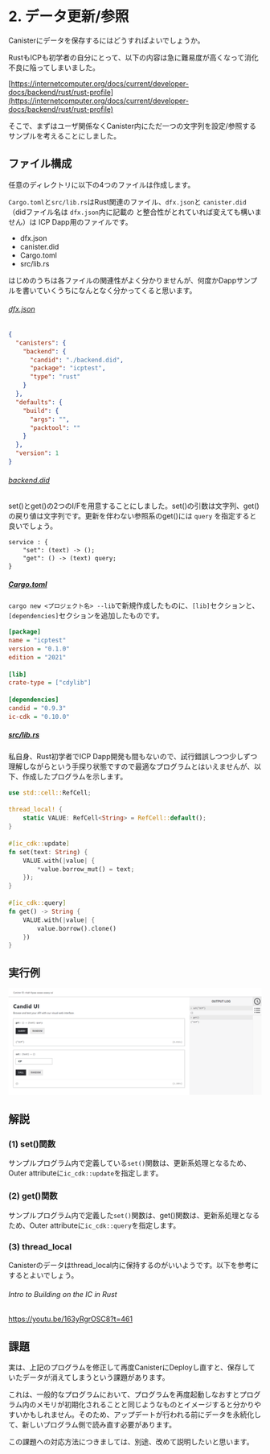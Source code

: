 # 2. データ更新/参照

Canisterにデータを保存するにはどうすればよいでしょうか。

RustもICPも初学者の自分にとって、以下の内容は急に難易度が高くなって消化不良に陥ってしまいました。

[https://internetcomputer.org/docs/current/developer-docs/backend/rust/rust-profile](https://internetcomputer.org/docs/current/developer-docs/backend/rust/rust-profile)

そこで、まずはユーザ関係なくCanister内にただ一つの文字列を設定/参照するサンプルを考えることにしました。

## ファイル構成

任意のディレクトリに以下の4つのファイルは作成します。

`Cargo.toml`と`src/lib.rs`はRust関連のファイル、`dfx.json`と `canister.did` （didファイル名は `dfx.json`内に記載の と整合性がとれていれば変えても構いません）は ICP Dapp用のファイルです。

- dfx.json
- canister.did
- Cargo.toml
- src/lib.rs

はじめのうちは各ファイルの関連性がよく分かりませんが、何度かDappサンプルを書いていくうちになんとなく分かってくると思います。

###### [dfx.json](dfx.json)

```json
{
  "canisters": {
    "backend": {
      "candid": "./backend.did",
      "package": "icptest",
      "type": "rust"
    }
  },
  "defaults": {
    "build": {
      "args": "",
      "packtool": ""
    }
  },
  "version": 1
}
```

###### [backend.did](backend.did)

set()とget()の2つのI/Fを用意することにしました。set()の引数は文字列、get()の戻り値は文字列です。更新を伴わない参照系のget()には `query` を指定すると良いでしょう。

```
service : {
    "set": (text) -> ();
    "get": () -> (text) query;
}
```

##### [Cargo.toml](Cargo.toml)

`cargo new <プロジェクト名> --lib`で新規作成したものに、`[lib]`セクションと、`[dependencies]`セクションを追加したものです。

```ini
[package]
name = "icptest"
version = "0.1.0"
edition = "2021"

[lib]
crate-type = ["cdylib"]

[dependencies]
candid = "0.9.3"
ic-cdk = "0.10.0"
```

##### [src/lib.rs](src/lib.rs)

私自身、Rust初学者でICP Dapp開発も間もないので、試行錯誤しつつ少しずつ理解しながらという手探り状態ですので最適なプログラムとはいえませんが、以下、作成したプログラムを示します。

```rust
use std::cell::RefCell;

thread_local! {
    static VALUE: RefCell<String> = RefCell::default();
}

#[ic_cdk::update]
fn set(text: String) {
    VALUE.with(|value| {
        *value.borrow_mut() = text;
    });
}

#[ic_cdk::query]
fn get() -> String {
    VALUE.with(|value| {
        value.borrow().clone()
    })
}
```

## 実行例

![](../../.gitbook/assets/backend/02_update/01_update.png)

## 解説

### (1) set()関数

サンプルプログラム内で定義している`set()`関数は、更新系処理となるため、Outer attributeに`ic_cdk::update`を指定します。

### (2) get()関数

サンプルプログラム内で定義した`set()`関数は、get()関数は、更新系処理となるため、Outer attributeに`ic_cdk::query`を指定します。

### (3) thread_local

Canisterのデータはthread_local内に保持するのがいいようです。以下を参考にするとよいでしょう。
###### Intro to Building on the IC in Rust

https://youtu.be/163yRgrOSC8?t=461

## 課題

実は、上記のプログラムを修正して再度CanisterにDeployし直すと、保存していたデータが消えてしまうという課題があります。

これは、一般的なプログラムにおいて、プログラムを再度起動しなおすとプログラム内のメモリが初期化されることと同じようなものとイメージすると分かりやすいかもしれません。そのため、アップデートが行われる前にデータを永続化して、新しいプログラム側で読み直す必要があります。

この課題への対応方法につきましては、別途、改めて説明したいと思います。
